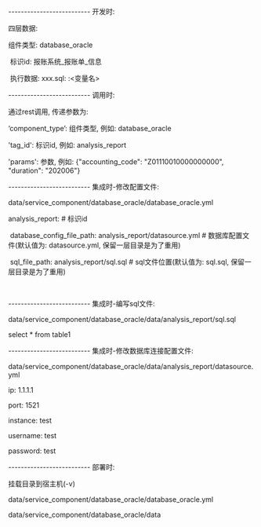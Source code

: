 -------------------------- 开发时:

四层数据:



组件类型: database_oracle

​	标识id: 报账系统_报账单_信息

​		执行数据: xxx.sql: :<变量名>



-------------------------- 调用时:

通过rest调用, 传递参数为: 



‘component_type’: 组件类型, 例如: database_oracle

'tag_id': 标识id, 例如: analysis_report

'params': 参数, 例如: {"accounting_code": "Z01110010000000000", "duration": "202006"}



-------------------------- 集成时-修改配置文件:

data/service_component/database_oracle/database_oracle.yml



analysis_report: # 标识id

​	database_config_file_path: analysis_report/datasource.yml # 数据库配置文件(默认值为: datasource.yml, 保留一层目录是为了重用)

​	sql_file_path: analysis_report/sql.sql # sql文件位置(默认值为: sql.sql, 保留一层目录是为了重用)

​	



-------------------------- 集成时-编写sql文件:

data/service_component/database_oracle/data/analysis_report/sql.sql



select * from table1



-------------------------- 集成时-修改数据库连接配置文件:

data/service_component/database_oracle/data/analysis_report/datasource.yml



ip: 1.1.1.1

port: 1521

instance: test

username: test

password: test



-------------------------- 部署时:

挂载目录到宿主机(-v)

data/service_component/database_oracle/database_oracle.yml

data/service_component/database_oracle/data

